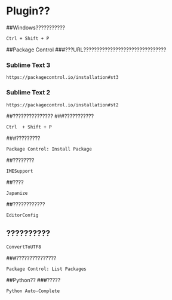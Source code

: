 # Plugin??
##Windows???????????
~~~
Ctrl + Shift + P
~~~

##Package Control
###???URL???????????????????????????????
### Sublime Text 3
~~~
https://packagecontrol.io/installation#st3
~~~

### Sublime Text 2
~~~
https://packagecontrol.io/installation#st2
~~~

##???????????????
###???????????

~~~
Ctrl  + Shift + P
~~~

###?????????
~~~
Package Control: Install Package
~~~

##????????
~~~
IMESupport
~~~
##????
~~~
Japanize
~~~

##????????????
~~~
EditorConfig
~~~

## ??????????
~~~
ConvertToUTF8
~~~
###???????????????
~~~
Package Control: List Packages
~~~

##Python??
###?????
~~~
Python Auto-Complete
~~~

